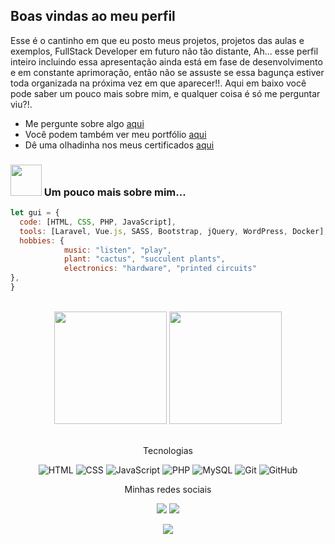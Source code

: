
## Boas vindas ao meu perfil 

Esse é o cantinho em que eu posto meus projetos, projetos das aulas e exemplos, FullStack Developer em futuro não tão distante, Ah... esse perfil inteiro incluindo essa apresentação ainda está em fase de desenvolvimento e em constante aprimoração, então não se assuste se essa bagunça estiver toda organizada na próxima vez em que aparecer!!.
Aqui em baixo você pode saber um pouco mais sobre mim, e qualquer coisa é só me perguntar viu?!.
<br>
- Me pergunte sobre algo [aqui](https://github.com/guimrl/guimrl/issues)
- Você podem também ver meu portfólio [aqui](https://guimrl.github.io/)
- Dê uma olhadinha nos meus certificados [aqui](https://drive.google.com/drive/folders/1cRXrBC-gPsd8GN8bbIMGOjBPnszVxYhG?usp=sharing)


 
### <img src="https://media.giphy.com/media/VgCDAzcKvsR6OM0uWg/giphy.gif" width="50"></img> Um pouco mais sobre mim...

```javascript
let gui = {
  code: [HTML, CSS, PHP, JavaScript],
  tools: [Laravel, Vue.js, SASS, Bootstrap, jQuery, WordPress, Docker],
  hobbies: {
            music: "listen", "play",
            plant: "cactus", "succulent plants",
            electronics: "hardware", "printed circuits"
},
}
``` 

<br>

<!-- GITHUB STATUS -->
<div align="center">
  <img height="180em" src="https://github-readme-stats.vercel.app/api?username=Guimrl&show_icons=true&theme=dark&include_all_commits=true&count_private=true"/>
  <img height="180em" src="https://github-readme-stats.vercel.app/api/top-langs/?username=Guimrl&layout=compact&langs_count=10&theme=dark"/>

  <!-- TEMAS: dark, radical, merko, gruvbox, tokyonight, onedark, cobalt, synthwave, highcontrast, dracula -->
</div>

<br>

<p align="center">Tecnologias</p>
<div align="center">

![HTML](https://img.shields.io/badge/-HTML-E34F26?logo=html5&logoColor=white&&style=flat)
![CSS](https://img.shields.io/badge/-css-1572B6?logo=css3&logoColor=white&&style=flat)
![JavaScript](https://img.shields.io/badge/-JavaScript-F7DF1E?logo=javascript&logoColor=white&&style=flat)
![PHP](https://img.shields.io/badge/-php-777BB4?logo=PHP&logoColor=white&&style=flat)
![MySQL](https://img.shields.io/badge/-MySQL-4479A1?logo=mysql&logoColor=white&&style=flat)
![Git](https://img.shields.io/badge/-Git-F05032?logo=git&logoColor=white&&style=flat)
![GitHub](https://img.shields.io/badge/-GitHub-181717?logo=github&logoColor=white&&style=flat)


</div>

<p align="center">Minhas redes sociais</p>
<div align="center">
  <a href="https://instagram.com/guimrll" target="_blank"><img src="https://img.shields.io/badge/-Instagram-E4405F?logo=instagram&logoColor=white&&style=flat" target="_blank"></a>
  <a href="https://www.linkedin.com/in/guimrl/" target="_blank"><img src="https://img.shields.io/badge/-LinkedIn-0A66C2?logo=linkedin&logoColor=white&&style=flat" target="_blank"></a>  
  
  ![](https://visitor-badge.glitch.me/badge?page_id=Guimrl)
</div>
